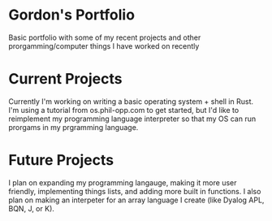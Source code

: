# Gordon's Portfolio
Basic portfolio with some of my recent projects and other prorgamming/computer things I have worked on recently


# Current Projects
Currently I'm working on writing a basic operating system + shell in Rust. I'm using a tutorial from os.phil-opp.com to get started, but I'd like to reimplement my programming language interpreter so that my OS can run prorgams in my prgramming language.


# Future Projects
I plan on expanding my programming langauge, making it more user friendly, implementing things lists, and adding more built in functions.
I also plan on making an interpeter for an array language I create (like Dyalog APL, BQN, J, or K).
